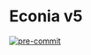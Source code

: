 # Econia v5

[![pre-commit]](https://github.com/pre-commit/pre-commit)

[pre-commit]: https://img.shields.io/badge/pre--commit-enabled-brightgreen?logo=pre-commit
